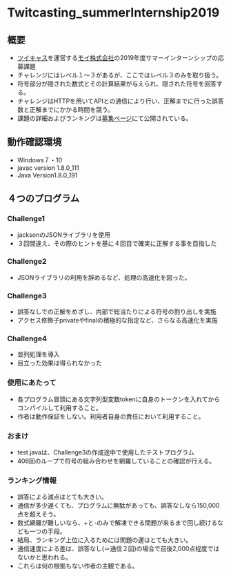 # Twitcasting_summerInternship2019

## 概要

- [ツイキャス](https://twitcasting.tv/)を運営する[モイ株式会社](https://about.moi.st/ja/)の2019年度サマーインターンシップの応募課題
- チャレンジにはレベル１～３があるが、ここではレベル３のみを取り扱う。
- 符号部分が隠された数式とその計算結果が与えられ、隠された符号を回答する。
- チャレンジはHTTPを用いてAPIとの通信により行い、正解までに行った誤答数と正解までにかかる時間を競う。
- 課題の詳細およびランキングは[募集ページ](https://twitcasting.tv/internship2019.php)にて公開されている。

## 動作確認環境

- Windows７・10
- javac version 1.8.0_111
- Java Version1.8.0_191

## ４つのプログラム

### Challenge1

- jacksonのJSONライブラリを使用
- ３回間違え、その際のヒントを基に４回目で確実に正解する事を目指した

### Challenge2

- JSONライブラリの利用を辞めるなど、処理の高速化を図った。

### Challenge3

- 誤答なしでの正解をめざし、内部で総当たりによる符号の割り出しを実施
- アクセス修飾子privateやfinalの積極的な指定など、さらなる高速化を実施

### Challenge4

- 並列処理を導入
- 目立った効果は得られなかった


### 使用にあたって

- 各プログラム冒頭にある文字列型変数tokenに自身のトークンを入れてからコンパイルして利用すること。
- 作者は動作保証をしない。利用者自身の責任において利用すること。


### おまけ

- test.javaは、Challenge3の作成途中で使用したテストプログラム
- 406回のループで符号の組み合わせを網羅していることの確認が行える。


### ランキング情報

- 誤答による減点はとても大きい。
- 通信が多少遅くても、プログラムに無駄があっても、誤答なしなら150,000点を超えそう。
- 数式網羅が難しいなら、+と-のみで解凍できる問題が来るまで回し続けるなども一つの手段。
- 結局、ランキング上位に入るためには問題の運はとても大きい。
- 通信速度による差は、誤答なし(＝通信２回)の場合で前後2,000点程度ではないかと思われる。
- これらは何の根拠もない作者の主観である。

